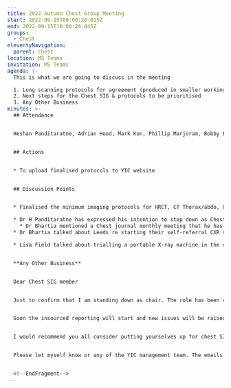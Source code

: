 ```yaml
---
title: 2022 Autumn Chest Group Meeting
start: 2022-09-15T09:00:26.015Z
end: 2022-09-15T10:00:26.045Z
groups:
  - Chest
eleventyNavigation:
  parent: chest
location: MS Teams
invitation: MS Teams
agenda: |-
  This is what we are going to discuss in the meeting

  1. Lung scanning protocols for agreement (produced in smaller working group)
  2. Next steps for the Chest SIG & protocols to be prioritised
  3. Any Other Business
minutes: >-
  ## Attendance


  H﻿eshan Panditaratne, Adrian Hood, Mark Kon, Phillip Marjoram, Bobby Bhartia, Nal Panditaratne, Lisa Field, Lisa Leatham, Scott Raine, Joanna Housley, Debra Punshon


  ## Actions


  * T﻿o upload finalised protocols to YIC website


  ## Discussion Points


  * Finalised the minimum imaging protocols for HRCT, CT Thorax/abdo, CTPA and Low dose Nodule. The outcomes from the protocol meeting were discussed

  * ﻿Dr H Panditaratne has expressed his intention to step down as Chest SIG chair and has asked for anyone interested to let the YIC team know.
    *﻿ Dr Bhartia mentioned a Chest journal monthly meeting that he has organised, the next one is due to take place on 06/10 @ 12.30. If anyone is interested, please contact Dr Bhartia direct or via the YIC team and we can arrange for you to be added to the distribution list.
  * ﻿Dr Bhartia talked about Leeds re starting their self-referral CXR service for the public. It is being done (post lockdown) in a non Leeds specific manner and the resources for this can be made available for any of the YIC institutions that might also want to try this out. Contact Bobby direct or via the YIC team

  * Lisa Field talked about trialling a portable X-ray machine in the community in partnership with Fuji. Dr Bhartia mentioned that LTHT are also looking at this.


  **A﻿ny Other Business**


  Dear Chest SIG member


  Just to confirm that I am standing down as chair. The role has been very enjoyable and what the Chest SIG did during covid was felt to be useful. The Chest SIG has taken steps towards Radiographer reporting standards and has come together to create a minimum CT dataset for most of the chest imaging.


  Soon the insourced reporting will start and new issues will be raised both with insourcing and other chest related issues.


  I would recommend you all consider putting yourselves up for chest SIG lead. Although it doesn’t attract any formal PA / sessions work, the role is as strong or as light as you want it. The main role would be to take chest imaging in the YIC forward  - being the spokes person for chest imaging specialists in the region.


  Please let myself know or any of the YIC management team. The emails will be provided on this message


  <!--EndFragment-->
---
```

